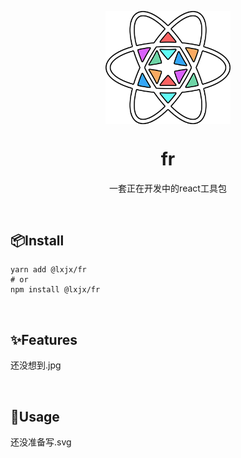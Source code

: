<p align="center">
    <img src="./public/logo.png" width="200" align="center" />
</p>

<h1 align="center">fr</h1>
<p align="center">一套正在开发中的react工具包</p>

<br>

## 📦Install

```shell
yarn add @lxjx/fr
# or
npm install @lxjx/fr
```

<br>

## ✨Features

还没想到.jpg

<br>

## 🍭Usage

还没准备写.svg
